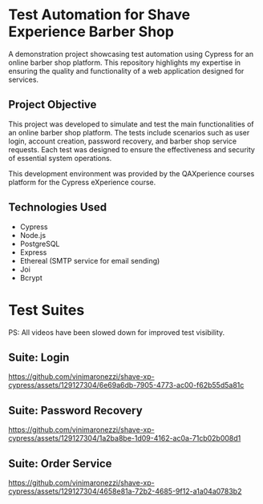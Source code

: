 # Test Automation for Shave Experience Barber Shop
A demonstration project showcasing test automation using Cypress for an online barber shop platform. This repository highlights my expertise in ensuring the quality and functionality of a web application designed for services.

## Project Objective
This project was developed to simulate and test the main functionalities of an online barber shop platform. The tests include scenarios such as user login, account creation, password recovery, and barber shop service requests. Each test was designed to ensure the effectiveness and security of essential system operations.

This development environment was provided by the QAXperience courses platform for the Cypress eXperience course.

## Technologies Used
- Cypress
- Node.js
- PostgreSQL
- Express
- Ethereal (SMTP service for email sending)
- Joi
- Bcrypt

# Test Suites
PS: All videos have been slowed down for improved test visibility.

## Suite: Login
https://github.com/vinimaronezzi/shave-xp-cypress/assets/129127304/6e69a6db-7905-4773-ac00-f62b55d5a81c

## Suite: Password Recovery
https://github.com/vinimaronezzi/shave-xp-cypress/assets/129127304/1a2ba8be-1d09-4162-ac0a-71cb02b008d1

## Suite: Order Service
https://github.com/vinimaronezzi/shave-xp-cypress/assets/129127304/4658e81a-72b2-4685-9f12-a1a04a0783b2






